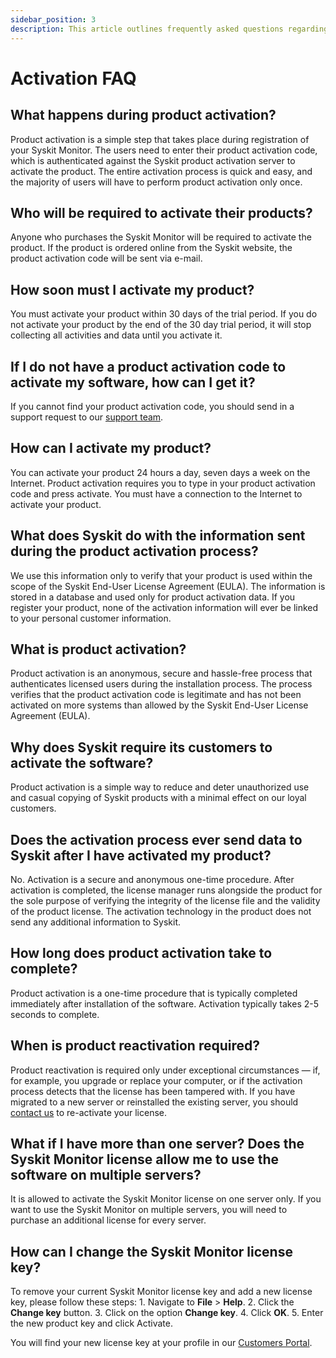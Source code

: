 ```yaml
---
sidebar_position: 3
description: This article outlines frequently asked questions regarding the Syskit Monitor activation.
---
```


# Activation FAQ

## What happens during product activation?

Product activation is a simple step that takes place during registration of your Syskit Monitor. The users need to enter their product activation code, which is authenticated against the Syskit product activation server to activate the product. The entire activation process is quick and easy, and the majority of users will have to perform product activation only once.

## Who will be required to activate their products?

Anyone who purchases the Syskit Monitor will be required to activate the product. If the product is ordered online from the Syskit website, the product activation code will be sent via e-mail.

## How soon must I activate my product?

You must activate your product within 30 days of the trial period. If you do not activate your product by the end of the 30 day trial period, it will stop collecting all activities and data until you activate it.

## If I do not have a product activation code to activate my software, how can I get it?

If you cannot find your product activation code, you should send in a support request to our [support team](https://www.syskit.com/company/contact-us).

## How can I activate my product?

You can activate your product 24 hours a day, seven days a week on the Internet. Product activation requires you to type in your product activation code and press activate. You must have a connection to the Internet to activate your product.

## What does Syskit do with the information sent during the product activation process?

We use this information only to verify that your product is used within the scope of the Syskit End-User License Agreement \(EULA\). The information is stored in a database and used only for product activation data. If you register your product, none of the activation information will ever be linked to your personal customer information.

## What is product activation?

Product activation is an anonymous, secure and hassle-free process that authenticates licensed users during the installation process. The process verifies that the product activation code is legitimate and has not been activated on more systems than allowed by the Syskit End-User License Agreement \(EULA\).

## Why does Syskit require its customers to activate the software?

Product activation is a simple way to reduce and deter unauthorized use and casual copying of Syskit products with a minimal effect on our loyal customers.

## Does the activation process ever send data to Syskit after I have activated my product?

No. Activation is a secure and anonymous one-time procedure. After activation is completed, the license manager runs alongside the product for the sole purpose of verifying the integrity of the license file and the validity of the product license. The activation technology in the product does not send any additional information to Syskit.

## How long does product activation take to complete?

Product activation is a one-time procedure that is typically completed immediately after installation of the software. Activation typically takes 2-5 seconds to complete.

## When is product reactivation required?

Product reactivation is required only under exceptional circumstances — if, for example, you upgrade or replace your computer, or if the activation process detects that the license has been tampered with. If you have migrated to a new server or reinstalled the existing server, you should [contact us](https://www.syskit.com/company/contact-us) to re-activate your license.

## What if I have more than one server? Does the Syskit Monitor license allow me to use the software on multiple servers?

It is allowed to activate the Syskit Monitor license on one server only. If you want to use the Syskit Monitor on multiple servers, you will need to purchase an additional license for every server.

## How can I change the Syskit Monitor license key?

To remove your current Syskit Monitor license key and add a new license key, please follow these steps: 1. Navigate to **File** &gt; **Help**. 2. Click the **Change key** button. 3. Click on the option **Change key**. 4. Click **OK**. 5. Enter the new product key and click Activate.

You will find your new license key at your profile in our [Customers Portal](https://my.syskit.com).

